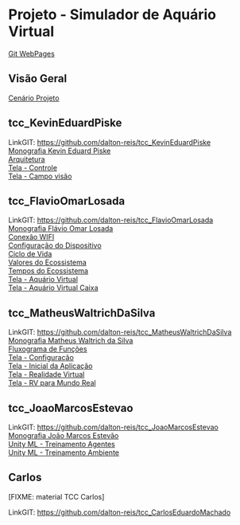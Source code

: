 # Projeto - Simulador de Aquário Virtual

[Git WebPages](https://dalton-reis.github.io/aquario/ "Git WebPages")  

## Visão Geral

[Cenário Projeto](cenarioAnterior.drawio.svg "Cenário Projeto")  

## tcc_KevinEduardPiske

LinkGIT: <https://github.com/dalton-reis/tcc_KevinEduardPiske>  
[Monografia Kevin Eduard Piske](http://dsc.inf.furb.br/arquivos/tccs/monografias/2015_2_kevin-eduard-piske_monografia.pdf "Monografia Kevin Eduard Piske")  
[Arquitetura](imgs/tcc_KevinEduardPiske_arquitetura.png "Arquitetura")  
[Tela - Controle](imgs/tcc_KevinEduardPiske_TelaControle.png "Tela - Controle")  
[Tela - Campo visão](imgs/tcc_KevinEduardPiske_TelaCampoVisao.png "Tela - Campo visão")  

## tcc_FlavioOmarLosada

LinkGIT: <https://github.com/dalton-reis/tcc_FlavioOmarLosada>  
[Monografia Flávio Omar Losada](http://dsc.inf.furb.br/arquivos/tccs/monografias/2019_1_flavio-omar-losada_monografia.pdf "Monografia Kevin Eduard Piske")  
[Conexão WIFI](imgs/tcc_FlavioOmarLosada_ConexaoWIFI.png "Conexão WIFI")  
[Configuração do Dispositivo](imgs/tcc_FlavioOmarLosada_CfgDispositivo.png "Configuração do Dispositivo")  
[Ciclo de Vida](imgs/tcc_FlavioOmarLosada_CicloVida.png "Ciclo de Vida")  
[Valores do Ecossistema](imgs/tcc_FlavioOmarLosada_EcossistemaValroes.png "Valores do Ecossistema")  
[Tempos do Ecossistema](imgs/tcc_FlavioOmarLosada_EcossistemaTempos.png "Tempos do Ecossistema")  
[Tela - Aquário Virtual](imgs/tcc_FlavioOmarLosada_TelaAquario.png "Tela - Aquário Virtual")  
[Tela - Aquário Virtual Caixa](imgs/tcc_FlavioOmarLosada_TelaAquarioCaixa.png "Tela - Aquário Virtual Caixa")  

## tcc_MatheusWaltrichDaSilva

LinkGIT: <https://github.com/dalton-reis/tcc_MatheusWaltrichDaSilva>  
[Monografia Matheus Waltrich da Silva](http://dsc.inf.furb.br/arquivos/tccs/monografias/2020_1_matheus-waltrich-da-silva_monografia.pdf "Monografia Matheus Waltrich da Silva")  
[Fluxograma de Funções](imgs/tcc_MatheusWaltrichDaSilva_FluxogramaFuncoes.png "Fluxograma de Funções")  
[Tela - Configuração](imgs/tcc_MatheusWaltrichDaSilva_TelaCFG.png "Tela - Configuração")  
[Tela - Inicial da Aplicação](imgs/tcc_MatheusWaltrichDaSilva_TelaAplicacaoInicial.png "Tela - Inicial da Aplicação")  
[Tela - Realidade Virtual](imgs/tcc_MatheusWaltrichDaSilva_TelaRV.png "Tela - Realidade Virtual")  
[Tela - RV para Mundo Real](imgs/tcc_MatheusWaltrichDaSilva_TelaRVMundoReal.png "Tela - RV para Mundo Real")  

## tcc_JoaoMarcosEstevao

LinkGIT: <https://github.com/dalton-reis/tcc_JoaoMarcosEstevao>  
[Monografia João Marcos Estevão](http://dsc.inf.furb.br/arquivos/tccs/monografias/2020_1_joao-marcos-estevao_monografia.pdf "Monografia João Marcos Estevão")  
[Unity ML - Treinamento Agentes](imgs/tcc_JoaoMarcosEstevao_UnityMlTreinamentoAgente.png "Unity ML - Treinamento Agentes")  
[Unity ML - Treinamento Ambiente](imgs/tcc_JoaoMarcosEstevao_UnityMlTreinamentoAmbiente.png "Unity ML - Treinamento Ambiente")  

## Carlos

[FIXME: material TCC Carlos]  

LinkGIT: <https://github.com/dalton-reis/tcc_CarlosEduardoMachado>  
